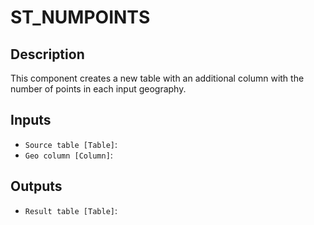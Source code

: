 
# ST_NUMPOINTS
## Description

 This component creates a new table with an additional column with the number
 of points in each input geography.
 
## Inputs
* `Source table [Table]`: 
* `Geo column [Column]`: 

## Outputs
* `Result table [Table]`: 
